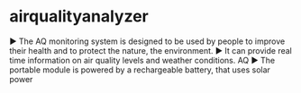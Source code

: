 # airqualityanalyzer
► The AQ monitoring system is designed to be used by people to improve their health and to protect the nature, the environment. ► It can provide real time information on air quality levels and weather conditions. AQ ► The portable module is powered by a rechargeable battery, that uses solar power
